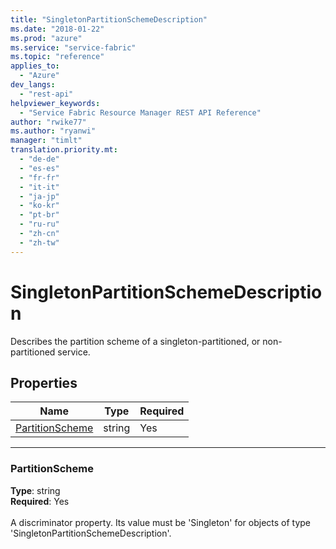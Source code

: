 ```yaml
---
title: "SingletonPartitionSchemeDescription"
ms.date: "2018-01-22"
ms.prod: "azure"
ms.service: "service-fabric"
ms.topic: "reference"
applies_to: 
  - "Azure"
dev_langs: 
  - "rest-api"
helpviewer_keywords: 
  - "Service Fabric Resource Manager REST API Reference"
author: "rwike77"
ms.author: "ryanwi"
manager: "timlt"
translation.priority.mt: 
  - "de-de"
  - "es-es"
  - "fr-fr"
  - "it-it"
  - "ja-jp"
  - "ko-kr"
  - "pt-br"
  - "ru-ru"
  - "zh-cn"
  - "zh-tw"
---
```

# SingletonPartitionSchemeDescription

Describes the partition scheme of a singleton-partitioned, or non-partitioned service.

## Properties
| Name | Type | Required |
| --- | --- | --- |
| [PartitionScheme](#partitionscheme) | string | Yes |

____
### PartitionScheme
__Type__: string <br/>
__Required__: Yes <br/>
<br/>
A discriminator property. Its value must be 'Singleton' for objects of type 'SingletonPartitionSchemeDescription'.
